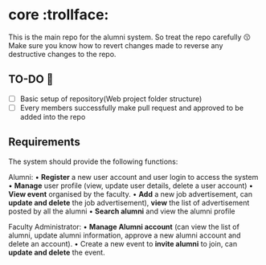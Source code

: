 # core :trollface:
This is the main repo for the alumni system. So treat the repo carefully :kissing:  
Make sure you know how to revert changes made to reverse any destructive changes to the repo.   

## TO-DO :hugs:
- [ ] Basic setup of repository(Web project folder structure)
- [ ] Every members successfully make pull request and approved to be added into the repo

## Requirements
The system should provide the following functions: 

Alumni: 
• **Register** a new user account and user login to access the system 
• **Manage** user profile (view, update user details, delete a user account) 
• **View event** organised by the faculty. 
• **Add** a new job advertisement, can **update and delete** the job advertisement), **view** the list of advertisement posted by all the alumni 
• **Search alumni** and view the alumni profile 

Faculty Administrator: 
• **Manage Alumni account** (can view the list of alumni, update alumni information, approve a new alumni account and delete an account). 
• Create a new event to **invite alumni** to join, can **update and delete** the event.